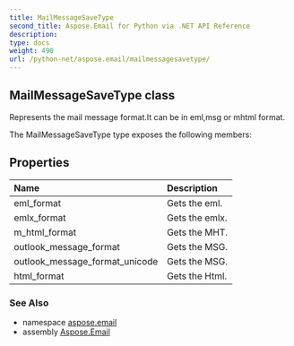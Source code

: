 ```yaml
---
title: MailMessageSaveType
second_title: Aspose.Email for Python via .NET API Reference
description: 
type: docs
weight: 490
url: /python-net/aspose.email/mailmessagesavetype/
---
```


## MailMessageSaveType class

Represents the mail message format.It can be in eml,msg or mhtml format.

The MailMessageSaveType type exposes the following members:
## Properties
| Name | Description |
| :- | :- |
|eml_format|Gets the eml.|
|emlx_format|Gets the emlx.|
|m_html_format|Gets the MHT.|
|outlook_message_format|Gets the MSG.|
|outlook_message_format_unicode|Gets the MSG.|
|html_format|Gets the Html.|

### See Also

* namespace [aspose.email](/python-net/aspose.email/)
* assembly [Aspose.Email](/python-net/)

